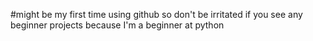 #might be my first time using github so don't be irritated if you see any beginner projects because I'm a beginner at python

